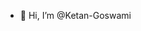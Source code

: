 - 👋 Hi, I’m @Ketan-Goswami

<!---
Ketan-Goswami/Ketan-Goswami is a ✨ special ✨ repository because its `README.md` (this file) appears on your GitHub profile.
You can click the Preview link to take a look at your changes.
--->
